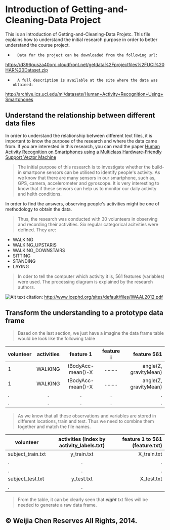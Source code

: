 Introduction of Getting-and-Cleaning-Data Project
========================================================================

This is an introduction of Getting-and-Cleaning-Data Projetc. This file explains how to understand the initial research purpose in order to better understand the course project.

*       Data for the project can be downloaded from the following url:
https://d396qusza40orc.cloudfront.net/getdata%2Fprojectfiles%2FUCI%20HAR%20Dataset.zip

*       A full description is available at the site where the data was obtained:
http://archive.ics.uci.edu/ml/datasets/Human+Activity+Recognition+Using+Smartphones

## Understand the relationship between different data files
In order to understand the relationship between different text files, it is important to know the purpose of the research and where the data came from. If you are interested in this research, you can read the paper [Human Activity Recognition on Smartphones using a Multiclass Hardware-Friendly Support Vector Machine](http://www.icephd.org/sites/default/files/IWAAL2012.pdf)

> The initial purpose of this research is to investigate whether the build-in smartpone sensors can be utilised to identify people's activity. As we know that there are many sensors in our smartphone, such as, GPS, camera, accelerometer and gyroscope. It is very interesting to know that if these sensors can help us to monitor our daily activity and helth conditions. 

In order to find the answers, observing people's activities might be one of methodology to obtain the data. 

> Thus, the research was conducted with 30 volunteers in observing and recording their activities. Six regular categorical acitvities were defined. They are:

 * WALKING
 * WALKING_UPSTARIS
 * WALKING_DOWNSTAIRS
 * SITTING
 * STANDING
 * LAYING
 
> In oder to tell the computer which activity it is, 561 features (variables) were used. The processing diagram is explained by the research authors.

![Alt text](/Users/Mavis/Getting-and-Cleaning-Data/project.solution/process.png)
citation: http://www.icephd.org/sites/default/files/IWAAL2012.pdf
 
## Transform the understanding to a prototype data frame

> Based on the last section, we just have a imagine the data frame table would be look like the following table

|volunteer     |activities     |feature 1          |feature i    |feature 561          |
|------------- |:-------------:|:-----------------:|:-----------:| -------------------:|
|1             |WALKING        |tBodyAcc-mean()-X  |.........    |angle(Z, gravityMean)|
|1             |WALKING        |tBodyAcc-mean()-X  |.........    |angle(Z, gravityMean)|
|.             | .             | .                 |      .      |         .           |
|.             | .             | .                 |      .      |         .           |

> As we know that all these observations and variables are stored in different locations, train and test. Thus we need to combine them together and match the file names.


|volunteer         |activities (Index by activity_labels.txt)|feature 1 to 561  (feature.txt) |
|----------------- |:---------------------------------------:| ------------------------------:|
|subject_train.txt |             y_train.txt                 |          X_train.txt           |
|.                 |                    .                    |                .               |
|.                 |                    .                    |                .               |                       
|subject_test.txt  |             y_test.txt                  |          X_test.txt            |
|.                 |                    .                    |                                |

> From the table, it can be clearly seen that **_eight_** txt files will be needed to generate a raw data frame. 


## © Weijia Chen Reserves All Rights, 2014.